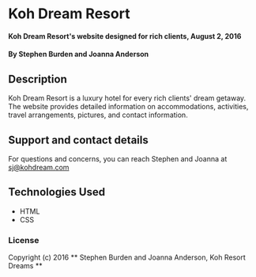# Koh Dream Resort
#### Koh Dream Resort's website designed for rich clients, August 2, 2016
#### By Stephen Burden and Joanna Anderson
## Description
Koh Dream Resort is a luxury hotel for every rich clients' dream getaway. The website provides detailed information on accommodations, activities, travel arrangements, pictures, and contact information.
## Support and contact details
For questions and concerns, you can reach Stephen and Joanna at sj@kohdream.com
## Technologies Used
* HTML
* CSS
### License
Copyright (c) 2016 ** Stephen Burden and Joanna Anderson, Koh Resort Dreams **
